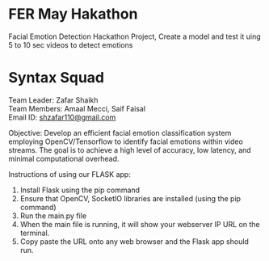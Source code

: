 # FER May Hakathon

Facial Emotion Detection Hackathon Project, Create a model and test it uing 5 to 10 sec videos to detect emotions 

# Syntax Squad
Team Leader: Zafar Shaikh <br />
Team Members: Amaal Mecci, Saif Faisal <br />
Email ID: shzafar110@gmail.com <br />


Objective: Develop an efficient facial emotion classification system employing OpenCV/Tensorflow to identify facial emotions within video streams. The goal is to achieve a high level of accuracy, low latency, and minimal computational overhead.

Instructions of using our FLASK app:
1. Install Flask using the pip command
2. Ensure that OpenCV, SocketIO libraries are installed (using the pip command)
3. Run the main.py file
4. When the main file is running, it will show your webserver IP URL on the terminal.
5. Copy paste the URL onto any web browser and the Flask app should run.
